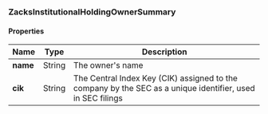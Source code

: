 
[//]: # (CLASS:ZacksInstitutionalHoldingOwnerSummary)

[//]: # (KIND:object)

### ZacksInstitutionalHoldingOwnerSummary

#### Properties

[//]: # (START_DEFINITION)

Name | Type | Description
------------ | ------------- | -------------
**name** | String | The owner&#39;s name &nbsp;
**cik** | String | The Central Index Key (CIK) assigned to the company by the SEC as a unique identifier, used in SEC filings &nbsp;

[//]: # (END_DEFINITION)





